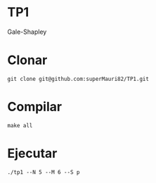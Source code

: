 # TP1
Gale-Shapley


# Clonar
```
git clone git@github.com:superMauri82/TP1.git

```

# Compilar
```
make all
```

# Ejecutar

```
./tp1 --N 5 --M 6 --S p

```
